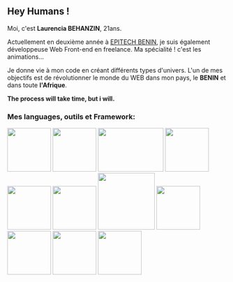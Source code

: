 ## Hey Humans !

Moi, c'est **Laurencia BEHANZIN**, 21ans.

Actuellement en deuxième année à [EPITECH BENIN](https://www.epitech.bj), je suis également développeuse Web Front-end en freelance. Ma spécialité ! c'est les animations...

Je donne vie à mon code en créant différents types d'univers.
L'un de mes objectifs est de révolutionner le monde du WEB dans mon pays, le **BENIN** et dans toute **l'Afrique**.

**The process will take time, but i will.**

### Mes languages, outils et Framework:

<img src="https://www.developpez.com/public/images/news/js002.png" width="100px" height="100px">    <img src="https://encrypted-tbn0.gstatic.com/images?q=tbn:ANd9GcRp5AD9Rjg1jFR_rwCmjPx6BvvycjwXo7m3JN3aGTfiA7SIIJIlTC0drTDCxAWqtjm4YCg&usqp=CAU" width="100px" height="100px"> <img src="https://ucarecdn.com/cd01f55b-8ed9-40c2-a5bb-e860bf3a8fb0/" width="150px" height="100px"> <img src="https://testasoftware.com/assets/images/blog/thumbnails/haskell.png" width="100px" height="100px">  <img src="https://encrypted-tbn0.gstatic.com/images?q=tbn:ANd9GcTrKShVL0Wtu7j8luyhMdOhItyWIh2UmPNKYCaijWiMz63eGmQXuyi_xhOEglf9gXPEnN4&usqp=CAU" width="100px" height="100px"> <img src="https://encrypted-tbn0.gstatic.com/images?q=tbn:ANd9GcQ1ul9Gy8s9JggfnFP7UtEidRLCeMOCEHdMgO-HpqJcdXKDsSt_TcZ_bFLyYiXtzav-n18&usqp=CAU" width="100px" height="100px"> <img src="https://www.devensys.com/assets/img/certifications/Python_logo.png" width="130px" height="130px"> 
<img src="https://www.developpez.com/public/images/news/js002.png" width="100px" height="100px"> 
<img src="https://www.developpez.com/public/images/news/js002.png" width="100px" height="100px"> 
<img src="https://www.developpez.com/public/images/news/js002.png" width="100px" height="100px"> 
<img src="https://www.developpez.com/public/images/news/js002.png" width="100px" height="100px"> 
